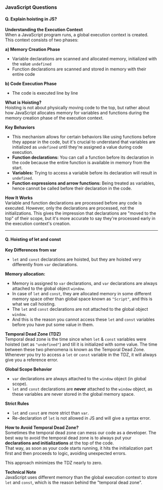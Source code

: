 ### JavaScript Questions

#### Q. Explain hoisting in JS?

**Understanding the Execution Context**  
When a JavaScript program runs, a global execution context is created. This context consists of two phases:

**a) Memory Creation Phase**
- Variable declarations are scanned and allocated memory, initialized with the value `undefined`
- Function declarations are scanned and stored in memory with their entire code

**b) Code Execution Phase**
- The code is executed line by line

**What is Hoisting?**  
Hoisting is not about physically moving code to the top, but rather about how JavaScript allocates memory for variables and functions during the memory creation phase of the execution context.

**Key Behaviors**
- This mechanism allows for certain behaviors like using functions before they appear in the code, but it's crucial to understand that variables are initialized as `undefined` until they're assigned a value during code execution.
- **Function declarations:** You can call a function before its declaration in the code because the entire function is available in memory from the start.
- **Variables:** Trying to access a variable before its declaration will result in `undefined`.
- **Function expressions and arrow functions:** Being treated as variables, hence cannot be called before their declaration in the code.

**How It Works**  
Variable and function declarations are processed before any code is executed. However, only the declarations are processed, not the initializations. This gives the impression that declarations are "moved to the top" of their scope, but it's more accurate to say they're processed early in the execution context's creation.

---

#### Q. Hoisting of let and const

**Key Differences from var**  
- `let` and `const` declarations are hoisted, but they are hoisted very differently from `var` declarations.

**Memory allocation:**
- Memory is assigned to `var` declarations, and `var` declarations are always attached to the global object `window`.
- In case of `let` and `const`, they are allocated memory in some different memory space other than global space known as `"Script"`, and this is what we call hoisting.
- The `let` and `const` declarations are not attached to the global object `window`.
- And this is the reason you cannot access these `let` and `const` variables before you have put some value in them.

**Temporal Dead Zone (TDZ)**  
Temporal dead zone is the time since when `let` & `const` variables were hoisted (set as `"undefined"`) and till it is initialized with some value. The time between these two phenomena is known as the Temporal Dead Zone.  
Whenever you try to access a `let` or `const` variable in the TDZ, it will always give you a reference error.

**Global Scope Behavior**  
- `var` declarations are always attached to the `window` object (in global scope).
- `let` and `const` declarations are **never** attached to the `window` object, as these variables are never stored in the global memory space.

**Strict Rules**  
- `let` and `const` are more strict than `var`.
- Re-declaration of `let` is not allowed in JS and will give a syntax error.

**How to Avoid Temporal Dead Zone?**  
Sometimes the temporal dead zone can mess our code as a developer. The best way to avoid the temporal dead zone is to always put your **declarations and initializations** at the top of the code.  
That way, as soon as your code starts running, it hits the initialization part first and then proceeds to logic, avoiding unexpected errors.

This approach minimizes the TDZ nearly to zero.

**Technical Note**  
JavaScript uses different memory than the global execution context to store `let` and `const`, which is the reason behind the "temporal dead zone".
